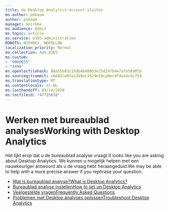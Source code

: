 ```yaml
---
title: Uw Desktop Analytics-account sluiten
ms.author: pebaum
author: pebaum
manager: mnirkhe
ms.audience: Admin
ms.topic: article
ms.service: o365-administration
ROBOTS: NOINDEX, NOFOLLOW
localization_priority: Normal
ms.collection: Adm_O365
ms.custom:
- "9000655"
- "2498"
ms.openlocfilehash: 00a15b83c1bdb4b480b3e25d297b4e7afe58905b
ms.sourcegitcommit: c6692ce0fa1358ec3529e59ca0ecdfdea4cdc759
ms.translationtype: MT
ms.contentlocale: nl-NL
ms.lasthandoff: 09/14/2020
ms.locfileid: "47725618"
---
```

# <a name="working-with-desktop-analytics"></a><span data-ttu-id="5d527-102">Werken met bureaublad analyses</span><span class="sxs-lookup"><span data-stu-id="5d527-102">Working with Desktop Analytics</span></span>

<span data-ttu-id="5d527-103">Het lijkt erop dat u de bureaublad analyse vraagt.</span><span class="sxs-lookup"><span data-stu-id="5d527-103">It looks like you are asking about Desktop Analytics.</span></span> <span data-ttu-id="5d527-104">We kunnen u mogelijk helpen met een nauwkeuriger antwoord als u de vraag hebt heraangeduid.</span><span class="sxs-lookup"><span data-stu-id="5d527-104">We may be able to help with a more precise answer if you rephrase your question.</span></span>

- [<span data-ttu-id="5d527-105">Wat is bureaublad analyse?</span><span class="sxs-lookup"><span data-stu-id="5d527-105">What is Desktop Analytics?</span></span>](https://docs.microsoft.com/configmgr/desktop-analytics/overview)
- [<span data-ttu-id="5d527-106">Bureaublad analyse instellen</span><span class="sxs-lookup"><span data-stu-id="5d527-106">How to set up Desktop Analytics</span></span>](https://docs.microsoft.com/configmgr/desktop-analytics/set-up)
- [<span data-ttu-id="5d527-107">Veelgestelde vragen</span><span class="sxs-lookup"><span data-stu-id="5d527-107">Frequently Asked Questions</span></span>](https://docs.microsoft.com/configmgr/desktop-analytics/faq)
- [<span data-ttu-id="5d527-108">Problemen met Desktop analyses oplossen</span><span class="sxs-lookup"><span data-stu-id="5d527-108">Troubleshoot Desktop Analytics</span></span>](https://docs.microsoft.com/configmgr/desktop-analytics/troubleshooting)